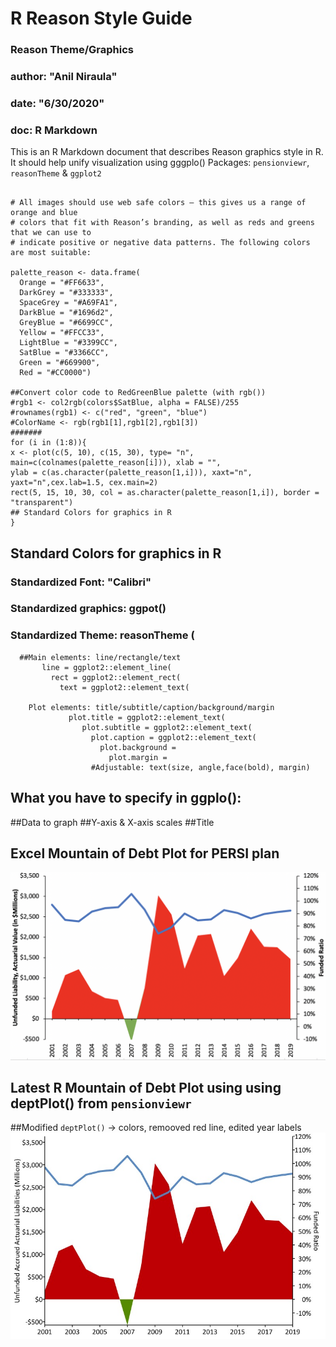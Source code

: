 # R Reason Style Guide

### Reason Theme/Graphics
### author: "Anil Niraula"
### date: "6/30/2020"
### doc: R Markdown

This is an R Markdown document that describes Reason graphics style in R.
It should help unify visualization using gggplo()
Packages: `pensionviewr`, `reasonTheme` & `ggplot2`

```{r, out.length = "100px", out.width = "200px"}

# All images should use web safe colors — this gives us a range of orange and blue
# colors that fit with Reason’s branding, as well as reds and greens that we can use to
# indicate positive or negative data patterns. The following colors are most suitable:

palette_reason <- data.frame(
  Orange = "#FF6633", 
  DarkGrey = "#333333", 
  SpaceGrey = "#A69FA1",
  DarkBlue = "#1696d2",
  GreyBlue = "#6699CC", 
  Yellow = "#FFCC33", 
  LightBlue = "#3399CC", 
  SatBlue = "#3366CC", 
  Green = "#669900", 
  Red = "#CC0000")
  
##Convert color code to RedGreenBlue palette (with rgb())
#rgb1 <- col2rgb(colors$SatBlue, alpha = FALSE)/255
#rownames(rgb1) <- c("red", "green", "blue")
#ColorName <- rgb(rgb1[1],rgb1[2],rgb1[3])
#######
for (i in (1:8)){
x <- plot(c(5, 10), c(15, 30), type= "n", main=c(colnames(palette_reason[i])), xlab = "", 
ylab = c(as.character(palette_reason[1,i])), xaxt="n", yaxt="n",cex.lab=1.5, cex.main=2)
rect(5, 15, 10, 30, col = as.character(palette_reason[1,i]), border = "transparent")
## Standard Colors for graphics in R
}
```

## Standard Colors for graphics in R

### Standardized Font: "Calibri"
### Standardized graphics: ggpot() 
### Standardized Theme: reasonTheme (
      ##Main elements: line/rectangle/text
           line = ggplot2::element_line(
             rect = ggplot2::element_rect(
               text = ggplot2::element_text(
        
        Plot elements: title/subtitle/caption/background/margin
                 plot.title = ggplot2::element_text(
                    plot.subtitle = ggplot2::element_text(
                      plot.caption = ggplot2::element_text(
                        plot.background = 
                          plot.margin = 
                      #Adjustable: text(size, angle,face(bold), margin)
                    
## What you have to specify in ggplo(): 
 ##Data to graph
 ##Y-axis & X-axis scales
 ##Title

## Excel Mountain of Debt Plot for PERSI plan
  ![Original Debt Plot - PERSI](PERSI.Excel.graph.png)

## Latest R Mountain of Debt Plot using using deptPlot() from `pensionviewr`
##Modified `deptPlot()` -> colors, remooved red line, edited year labels
  ![Latest Modified Debt Plot - PERSI](PERSI.debptPlot2.jpeg)